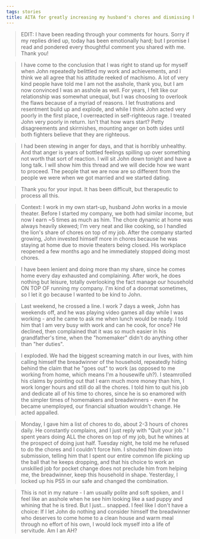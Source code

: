 ```yaml
---
tags: stories
title: AITA for greatly increasing my husband's chores and dismissing his complaints after he called me a homemaker?
---
```

> EDIT: I have been reading through your comments for hours. Sorry if my replies dried up, today has been emotionally hard; but I promise I read and pondered every thoughtful comment you shared with me. Thank you!

> I have come to the conclusion that I was right to stand up for myself when John repeatedly belittled my work and achievements, and I think we all agree that his attitude reeked of machismo. A lot of very kind people have told me I am not the asshole, thank you, but I am now convinced I was an asshole as well. For years, I felt like our relationship was somewhat unequal, but I was choosing to overlook the flaws because of a myriad of reasons. I let frustrations and resentment build up and explode, and while I think John acted very poorly in the first place, I overreacted in self-righteous rage. I treated John very poorly in return. Isn't that how wars start? Petty disagreements and skirmishes, mounting anger on both sides until both fighters believe that they are righteous.

> I had been stewing in anger for days, and that is horribly unhealthy. And that anger is years of bottled feelings spilling up over something not worth that sort of reaction. I will sit John down tonight and have a long talk. I will show him this thread and we will decide how we want to proceed. The people that we are now are so different from the people we were when we got married and we started dating.

> Thank you for your input. It has been difficult, but therapeutic to process all this.

> Context: I work in my own start-up, husband John works in a movie theater. Before I started my company, we both had similar income, but now I earn ~5 times as much as him. The chore dynamic at home was always heavily skewed; I'm very neat and like cooking, so I handled the lion's share of chores on top of my job. After the company started growing, John invested himself more in chores because he was staying at home due to movie theaters being closed. His workplace reopened a few months ago and he immediately stopped doing most chores.

> I have been lenient and doing more than my share, since he comes home every day exhausted and complaining. After work, he does nothing but leisure, totally overlooking the fact manage our household ON TOP OF running my company. I'm kind of a doormat sometimes, so I let it go because I wanted to be kind to John.

> Last weekend, he crossed a line. I work 7 days a week, John has weekends off, and he was playing video games all day while I was working - and he came to ask me when lunch would be ready. I told him that I am very busy with work and can he cook, for once? He declined, then complained that it was so much easier in his grandfather's time, when the "homemaker" didn't do anything other than "her duties".

> I exploded. We had the biggest screaming match in our lives, with him calling himself the breadwinner of the household, repeatedly hiding behind the claim that he "goes out" to work (as opposed to me working from home, which means I'm a housewife uh?). I steamrolled his claims by pointing out that I earn much more money than him, I work longer hours and still do all the chores. I told him to quit his job and dedicate all of his time to chores, since he is so enamored with the simpler times of homemakers and breadwinners - even if he became unemployed, our financial situation wouldn't change. He acted appalled.

> Monday, I gave him a list of chores to do, about 2-3 hours of chores daily. He constantly complains, and I just reply with "Quit your job." I spent years doing ALL the chores on top of my job, but he whines at the prospect of doing just half. Tuesday night, he told me he refused to do the chores and I couldn't force him. I shouted him down into submission, telling him that I spent our entire common life picking up the ball that he keeps dropping, and that his choice to work an unskilled job for pocket change does not preclude him from helping me, the breadwinner, keep this household in shape. Yesterday, I locked up his PS5 in our safe and changed the combination.

> This is not in my nature - I am usually polite and soft spoken, and I feel like an asshole when he see him looking like a sad puppy and whining that he is tired. But I just... snapped. I feel like I don't have a choice: If I let John do nothing and consider himself the breadwinner who deserves to come home to a clean house and warm meal through no effort of his own, I would lock myself into a life of servitude. Am I an AH?
